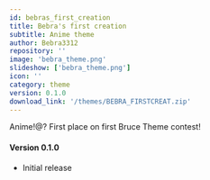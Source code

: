 ```yaml
---
id: bebras_first_creation
title: Bebra's first creation
subtitle: Anime theme
author: Bebra3312
repository: ''
image: 'bebra_theme.png'
slideshow: ['bebra_theme.png']
icon: ''
category: theme
version: 0.1.0
download_link: '/themes/BEBRA_FIRSTCREAT.zip'
---
```


<script>
    // Mandatory to display the changelog
    import Changelog from '$lib/components/Changelog.svelte';
</script>

<!-- A description for your extension -->

Anime!@?
First place on first Bruce Theme contest!

<!-- Changelog tag -->
<Changelog>

#### Version 0.1.0

- Initial release

</Changelog>
<!-- You can also write in Svelte syntax inside this file -->
